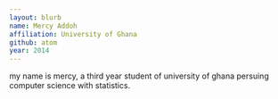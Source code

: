 ```yaml
---
layout: blurb
name: Mercy Addoh
affiliation: University of Ghana
github: atom
year: 2014
---
```

my name is mercy, a third year student of university of ghana persuing computer science with statistics.
